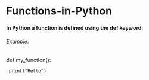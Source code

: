 # Functions-in-Python
#### In Python a function is defined using the def keyword:

###### Example:
def my_function():
   
     print("Hello")

